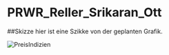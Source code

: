 # PRWR_Reller_Srikaran_Ott


##Skizze
hier ist eine Szikke von der geplanten Grafik.


![PreisIndizien](https://github.com/user-attachments/assets/95f68399-fb83-413d-b393-35033d4d695b)
